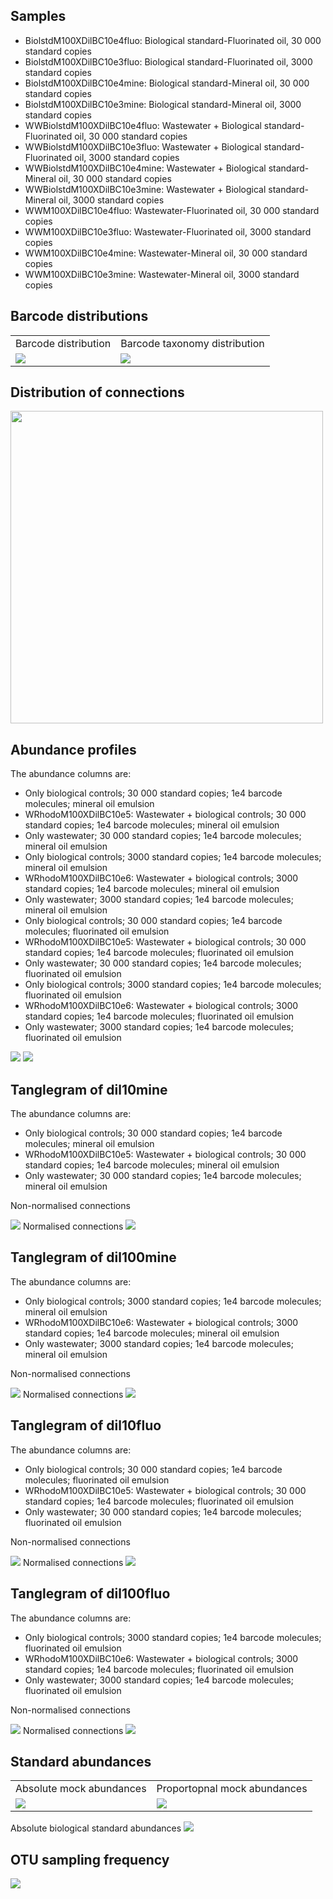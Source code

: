 ## Samples

-   BiolstdM100XDilBC10e4fluo: Biological standard-Fluorinated oil, 30
    000 standard copies
-   BiolstdM100XDilBC10e3fluo: Biological standard-Fluorinated oil, 3000
    standard copies
-   BiolstdM100XDilBC10e4mine: Biological standard-Mineral oil, 30 000
    standard copies
-   BiolstdM100XDilBC10e3mine: Biological standard-Mineral oil, 3000
    standard copies
-   WWBiolstdM100XDilBC10e4fluo: Wastewater + Biological
    standard-Fluorinated oil, 30 000 standard copies
-   WWBiolstdM100XDilBC10e3fluo: Wastewater + Biological
    standard-Fluorinated oil, 3000 standard copies
-   WWBiolstdM100XDilBC10e4mine: Wastewater + Biological
    standard-Mineral oil, 30 000 standard copies
-   WWBiolstdM100XDilBC10e3mine: Wastewater + Biological
    standard-Mineral oil, 3000 standard copies
-   WWM100XDilBC10e4fluo: Wastewater-Fluorinated oil, 30 000 standard
    copies
-   WWM100XDilBC10e3fluo: Wastewater-Fluorinated oil, 3000 standard
    copies
-   WWM100XDilBC10e4mine: Wastewater-Mineral oil, 30 000 standard copies
-   WWM100XDilBC10e3mine: Wastewater-Mineral oil, 3000 standard copies

## Barcode distributions

<table>
<tr>
<td>
Barcode distribution
</td>
<td>
Barcode taxonomy distribution
</td>
</tr>
<tr>
<td valign="top">
<img src="../figures/bc_distribution.png">
</td>
<td valign="top">
<img src="../figures/bc_tax_distribution.png">
</td>
</tr>
</table>

## Distribution of connections

<td valign="top">
<img src="../figures/connection_distribution.png" width=500>
</td>

## Abundance profiles

The abundance columns are:

-   Only biological controls; 30 000 standard copies; 1e4 barcode
    molecules; mineral oil emulsion
-   WRhodoM100XDilBC10e5: Wastewater + biological controls; 30 000
    standard copies; 1e4 barcode molecules; mineral oil emulsion
-   Only wastewater; 30 000 standard copies; 1e4 barcode molecules;
    mineral oil emulsion
-   Only biological controls; 3000 standard copies; 1e4 barcode
    molecules; mineral oil emulsion
-   WRhodoM100XDilBC10e6: Wastewater + biological controls; 3000
    standard copies; 1e4 barcode molecules; mineral oil emulsion
-   Only wastewater; 3000 standard copies; 1e4 barcode molecules;
    mineral oil emulsion
-   Only biological controls; 30 000 standard copies; 1e4 barcode
    molecules; fluorinated oil emulsion
-   WRhodoM100XDilBC10e5: Wastewater + biological controls; 30 000
    standard copies; 1e4 barcode molecules; fluorinated oil emulsion
-   Only wastewater; 30 000 standard copies; 1e4 barcode molecules;
    fluorinated oil emulsion
-   Only biological controls; 3000 standard copies; 1e4 barcode
    molecules; fluorinated oil emulsion
-   WRhodoM100XDilBC10e6: Wastewater + biological controls; 3000
    standard copies; 1e4 barcode molecules; fluorinated oil emulsion
-   Only wastewater; 3000 standard copies; 1e4 barcode molecules;
    fluorinated oil emulsion

<td valign="top">
<img src="../figures/bact_abunds.png" >
</td>
<td valign="top">
<img src="../figures/euk_abunds.png" >
</td>

## Tanglegram of dil10mine

The abundance columns are:

-   Only biological controls; 30 000 standard copies; 1e4 barcode
    molecules; mineral oil emulsion
-   WRhodoM100XDilBC10e5: Wastewater + biological controls; 30 000
    standard copies; 1e4 barcode molecules; mineral oil emulsion
-   Only wastewater; 30 000 standard copies; 1e4 barcode molecules;
    mineral oil emulsion

Non-normalised connections
<td valign="top">
<img src="../figures/dil10mine.png" >
</td>
Normalised connections
<td valign="top">
<img src="../figures/dil10mine_normalised.png" >
</td>

## Tanglegram of dil100mine

The abundance columns are:

-   Only biological controls; 3000 standard copies; 1e4 barcode
    molecules; mineral oil emulsion
-   WRhodoM100XDilBC10e6: Wastewater + biological controls; 3000
    standard copies; 1e4 barcode molecules; mineral oil emulsion
-   Only wastewater; 3000 standard copies; 1e4 barcode molecules;
    mineral oil emulsion

Non-normalised connections
<td valign="top">
<img src="../figures/dil100mine.png" >
</td>
Normalised connections
<td valign="top">
<img src="../figures/dil100mine_normalised.png" >
</td>

## Tanglegram of dil10fluo

The abundance columns are:

-   Only biological controls; 30 000 standard copies; 1e4 barcode
    molecules; fluorinated oil emulsion
-   WRhodoM100XDilBC10e5: Wastewater + biological controls; 30 000
    standard copies; 1e4 barcode molecules; fluorinated oil emulsion
-   Only wastewater; 30 000 standard copies; 1e4 barcode molecules;
    fluorinated oil emulsion

Non-normalised connections
<td valign="top">
<img src="../figures/dil10fluo.png" >
</td>
Normalised connections
<td valign="top">
<img src="../figures/dil10fluo_normalised.png" >
</td>

## Tanglegram of dil100fluo

The abundance columns are:

-   Only biological controls; 3000 standard copies; 1e4 barcode
    molecules; fluorinated oil emulsion
-   WRhodoM100XDilBC10e6: Wastewater + biological controls; 3000
    standard copies; 1e4 barcode molecules; fluorinated oil emulsion
-   Only wastewater; 3000 standard copies; 1e4 barcode molecules;
    fluorinated oil emulsion

Non-normalised connections
<td valign="top">
<img src="../figures/dil100fluo.png" >
</td>
Normalised connections
<td valign="top">
<img src="../figures/dil100fluo_normalised.png" >
</td>

## Standard abundances

<table>
<tr>
<td>
Absolute mock abundances
</td>
<td>
Proportopnal mock abundances
</td>
</tr>
<tr>
<td valign="top">
<img src="../figures/mock_abundances.png">
</td>
<td valign="top">
<img src="../figures/mock_proportions.png">
</td>
</tr>
</table>
Absolute biological standard abundances
<td valign="top">
<img src="../figures/biol_std_abundances.png" >
</td>

## OTU sampling frequency

<td valign="top">
<img src="../figures/otu_sampling_frequency.png" >
</td>
